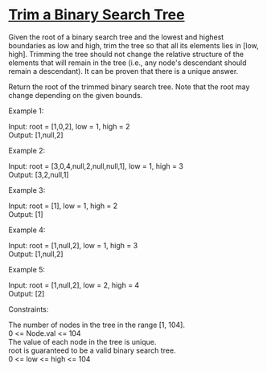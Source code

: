 # [Trim a Binary Search Tree](https://leetcode.com/problems/trim-a-binary-search-tree/)

Given the root of a binary search tree and the lowest and highest boundaries as low and high, trim the tree so that all its elements lies in [low, high]. Trimming the tree should not change the relative structure of the elements that will remain in the tree (i.e., any node's descendant should remain a descendant). It can be proven that there is a unique answer.  

Return the root of the trimmed binary search tree. Note that the root may change depending on the given bounds.  

Example 1:  

Input: root = [1,0,2], low = 1, high = 2  
Output: [1,null,2]  

Example 2:  

Input: root = [3,0,4,null,2,null,null,1], low = 1, high = 3  
Output: [3,2,null,1]  

Example 3:  

Input: root = [1], low = 1, high = 2  
Output: [1]  

Example 4:  

Input: root = [1,null,2], low = 1, high = 3  
Output: [1,null,2]  

Example 5:  

Input: root = [1,null,2], low = 2, high = 4   
Output: [2]  
 
Constraints:  

The number of nodes in the tree in the range [1, 104].  
0 <= Node.val <= 104  
The value of each node in the tree is unique.  
root is guaranteed to be a valid binary search tree.  
0 <= low <= high <= 104  